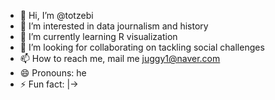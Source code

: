 - 👋 Hi, I’m @totzebi
- 👀 I’m interested in data journalism and history
- 🌱 I’m currently learning R visualization
- 💞️ I’m looking for collaborating on tackling social challenges
- 📫 How to reach me, mail me juggy1@naver.com
- 😄 Pronouns: he
- ⚡ Fun fact: |->

<!---
totzebi/totzebi is a ✨ special ✨ repository because its `README.md` (this file) appears on your GitHub profile.
You can click the Preview link to take a look at your changes.
--->
